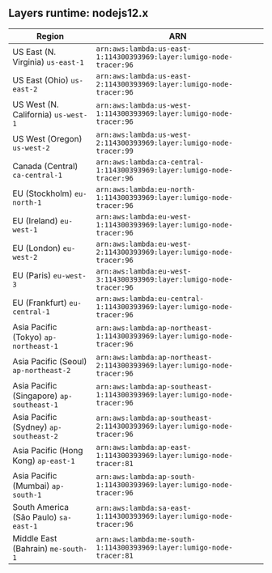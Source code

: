 Layers runtime: nodejs12.x
----
| Region | ARN |
| --- | --- |
|US East (N. Virginia)  `us-east-1`|`arn:aws:lambda:us-east-1:114300393969:layer:lumigo-node-tracer:96`|
|US East (Ohio)  `us-east-2`|`arn:aws:lambda:us-east-2:114300393969:layer:lumigo-node-tracer:96`|
|US West (N. California)  `us-west-1`|`arn:aws:lambda:us-west-1:114300393969:layer:lumigo-node-tracer:96`|
|US West (Oregon)  `us-west-2`|`arn:aws:lambda:us-west-2:114300393969:layer:lumigo-node-tracer:99`|
|Canada (Central)  `ca-central-1`|`arn:aws:lambda:ca-central-1:114300393969:layer:lumigo-node-tracer:96`|
|EU (Stockholm)  `eu-north-1`|`arn:aws:lambda:eu-north-1:114300393969:layer:lumigo-node-tracer:96`|
|EU (Ireland)  `eu-west-1`|`arn:aws:lambda:eu-west-1:114300393969:layer:lumigo-node-tracer:96`|
|EU (London)  `eu-west-2`|`arn:aws:lambda:eu-west-2:114300393969:layer:lumigo-node-tracer:96`|
|EU (Paris)  `eu-west-3`|`arn:aws:lambda:eu-west-3:114300393969:layer:lumigo-node-tracer:96`|
|EU (Frankfurt)  `eu-central-1`|`arn:aws:lambda:eu-central-1:114300393969:layer:lumigo-node-tracer:96`|
|Asia Pacific (Tokyo)  `ap-northeast-1`|`arn:aws:lambda:ap-northeast-1:114300393969:layer:lumigo-node-tracer:96`|
|Asia Pacific (Seoul)  `ap-northeast-2`|`arn:aws:lambda:ap-northeast-2:114300393969:layer:lumigo-node-tracer:96`|
|Asia Pacific (Singapore)  `ap-southeast-1`|`arn:aws:lambda:ap-southeast-1:114300393969:layer:lumigo-node-tracer:96`|
|Asia Pacific (Sydney)  `ap-southeast-2`|`arn:aws:lambda:ap-southeast-2:114300393969:layer:lumigo-node-tracer:96`|
|Asia Pacific (Hong Kong)  `ap-east-1`|`arn:aws:lambda:ap-east-1:114300393969:layer:lumigo-node-tracer:81`|
|Asia Pacific (Mumbai)  `ap-south-1`|`arn:aws:lambda:ap-south-1:114300393969:layer:lumigo-node-tracer:96`|
|South America (São Paulo)  `sa-east-1`|`arn:aws:lambda:sa-east-1:114300393969:layer:lumigo-node-tracer:96`|
|Middle East (Bahrain)  `me-south-1`|`arn:aws:lambda:me-south-1:114300393969:layer:lumigo-node-tracer:81`|
